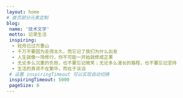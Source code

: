 ```yaml
---
layout: home
# 首页部分元素定制
blog:
 name: '技术文学'
 motto: 记录生活
 inspiring:
  - 轻舟已过万重山
  - 千万不要因为走得太久，而忘记了我们为什么出发
  - 人生就像一场修行，你不可能一开始就修成正果
  - 无论多么沉重的负担，也不要忘记微笑；无论多么漫长的路程，也不要忘记坚持
  - 生活的真谛不在繁华，而在于淡泊
 # 设置 inspiringTimeout 可以实现自动切换
 inspiringTimeout: 5000
 pageSize: 6
---
```

